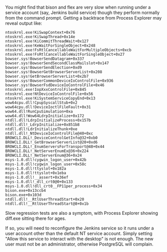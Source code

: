 You might find that bison and flex are very slow when running under a service
account (say, Jenkins build service) though they perform normally from the
command prompt. Getting a backtrace from Process Explorer may reveal output
like:

	ntoskrnl.exe!KiSwapContext+0x76
	ntoskrnl.exe!KiSwapThread+0x14e
	ntoskrnl.exe!KiCommitThreadWait+0x127
	ntoskrnl.exe!KeWaitForSingleObject+0x248
	ntoskrnl.exe!FsRtlCancellableWaitForMultipleObjects+0xcb
	ntoskrnl.exe!FsRtlCancellableWaitForSingleObject+0x27
	bowser.sys!BowserSendDatagram+0x337
	bowser.sys!BowserSendSecondClassMailslot+0x147
	bowser.sys!BowserSendElection+0xd9
	bowser.sys!BowserGetBrowserServerList+0x208
	bowser.sys!GetBrowserServerList+0x2b7
	bowser.sys!BowserCommonDeviceIoControlFile+0x936
	bowser.sys!BowserFsdDeviceIoControlFile+0x46
	ntoskrnl.exe!IopXxxControlFile+0x845
	ntoskrnl.exe!NtDeviceIoControlFile+0x56
	ntoskrnl.exe!KiSystemServiceCopyEnd+0x13
	wow64cpu.dll!CpupSyscallStub+0x2
	wow64cpu.dll!DeviceIoctlFileFault+0x31
	wow64.dll!RunCpuSimulation+0xa
	wow64.dll!Wow64LdrpInitialize+0x172
	ntdll.dll!LdrpInitializeProcess+0x157b
	ntdll.dll!_LdrpInitialize+0x851b8
	ntdll.dll!LdrInitializeThunk+0xe
	ntdll.dll!_NtDeviceIoControlFile@40+0xc
	BROWCLI.DLL!_DeviceControlGetInfo@32+0xb0
	BROWCLI.DLL!_GetBrowserServerList@20+0xd6
	BROWCLI.DLL!_EnumServersForTransport@48+0x44
	BROWCLI.DLL!_NetServerEnumEx@36+0x224
	BROWCLI.DLL!_NetServerEnum@36+0x24
	msys-1.0.dll!cygwin_logon_user+0x42b
	msys-1.0.dll!cygwin_logon_user+0x58c
	msys-1.0.dll!ttyslot+0x182a
	msys-1.0.dll!ttyslot+0x1eba
	msys-1.0.dll!__assert+0x36ef
	msys-1.0.dll!_dll_crt0@0+0x133
	msys-1.0.dll!dll_crt0__FP11per_process+0x34
	bison.exe+0x13ccb4
	bison.exe+0x103d
	ntdll.dll!__RtlUserThreadStart+0x20
	ntdll.dll!__RtlUserThreadStart@8+0x1b

Slow regression tests are also a symptom, with Process Explorer showing
diff.exe sitting there for ages.

If so, you will need to reconfigure the Jenkins service so it runs under a user
account other than the default NT service account. Simply setting "Allow this
service to interact with the desktop" is not enough. The new user must not be
an administrator, otherwise PostgreSQL will complain.

